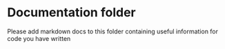 # Documentation folder
Please add markdown docs to this folder containing useful information for code you have written


